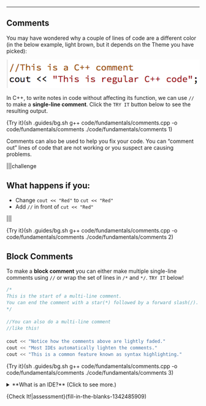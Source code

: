 ---

## Comments
You may have wondered why a couple of lines of code are a different color (in the below example, light brown, but it depends on the Theme you have picked):

![.guides/img/Comment](.guides/img/Comment.png)

In C++, to write notes in code without affecting its function, we can use `//` to make a **single-line comment**. Click the `TRY IT` button below to see the resulting output.

{Try it}(sh .guides/bg.sh g++ code/fundamentals/comments.cpp -o code/fundamentals/comments ./code/fundamentals/comments 1)

Comments can also be used to help you fix your code. You can “comment out” lines of code that are not working or you suspect are causing problems.

|||challenge
## What happens if you:
* Change `cout << "Red"` to `cut << "Red"`
* Add `//` in front of `cut << "Red"`

|||

{Try it}(sh .guides/bg.sh g++ code/fundamentals/comments.cpp -o code/fundamentals/comments ./code/fundamentals/comments 2)

## Block Comments
To make a **block comment** you can either make multiple single-line comments using `//` or wrap the set of lines in `/*` and `*/`. `TRY IT` below!

```c++
/*
This is the start of a multi-line comment.
You can end the comment with a star(*) followed by a forward slash(/).
*/

//You can also do a multi-line comment
//like this!
    
cout << "Notice how the comments above are lightly faded."
cout << "Most IDEs automatically lighten the comments."
cout << "This is a common feature known as syntax highlighting."
```

{Try it}(sh .guides/bg.sh g++ code/fundamentals/comments.cpp -o code/fundamentals/comments ./code/fundamentals/comments 3)

<details><summary>**What is an IDE?** (Click to see more.)</summary>*An integrated development environment, or IDE, is a computer program that makes it easier to write other computer programs. They are used by computer programmers to edit source code, and can be easier to use than other text editors for new programmers. They can have compilers so programmers don’t have to open other programs to compile the source code. They also often have syntax highlighting. ... It also may have predictive coding that can finish lines with syntax such as brackets or semicolons and can suggest variables to be used. It also may have debuggers that can step through lines, take breaks and inspect variables.*
**Source: Simple Wikipedia**</details>

{Check It!|assessment}(fill-in-the-blanks-1342485909)

